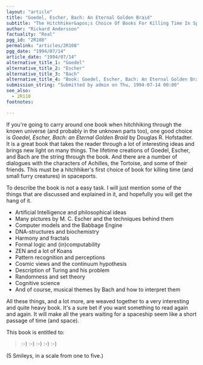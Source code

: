 ```yaml
---
layout: "article"
title: "Goedel, Escher, Bach: An Eternal Golden Braid"
subtitle: "The Hitchhiker&apos;s Choice Of Books For Killing Time In Spaceports"
author: "Rickard Andersson"
factuality: "Real"
pgg_id: "2R108"
permalink: "articles/2R108"
pgg_date: "1994/07/14"
article_date: "1994/07/14"
alternative_title_1: "Goedel"
alternative_title_2: "Escher"
alternative_title_3: "Bach"
alternative_title_4: "Book: Goedel, Escher, Bach: An Eternal Golden Braid"
submission_string: "Submitted by admin on Thu, 1994-07-14 00:00"
see_also:
  - 2R110
footnotes: 

---
```

<div>
<p>If you're going to carry around one book when hitchhiking through the known universe (and probably in the unknown parts too), one good choice is <em>Goedel, Escher, Bach: an Eternal Golden Braid</em> by Douglas R. Hofstadter. It is a great book that takes the reader through a lot of interesting ideas and brings new light on many things. The lifetime creations of Goedel, Escher, and Bach are the string through the book. And there are a number of dialogues with the characters of Achilles, the Tortoise, and some of their friends. This must be a hitchhiker's first choice of book for killing time (and small furry creatures) in spaceports.</p>
<p>To describe the book is not a easy task. I will just mention some of the things that are discussed and explained in it, and hopefully you will get the hang of it.</p>
<ul>
<li>Artificial Intelligence and philosophical ideas</li>
<li>Many pictures by M. C. Escher and the techniques behind them</li>
<li>Computer models and the Babbage Engine</li>
<li>DNA-structures and biochemistry</li>
<li>Harmony and fractals</li>
<li>Formal logic and (in)computability</li>
<li>ZEN and a lot of Koans</li>
<li>Pattern recognition and perceptions</li>
<li>Cosmic views and the continuum hypothesis</li>
<li>Description of Turing and his problem</li>
<li>Randomness and set theory</li>
<li>Cognitive science</li>
<li>And of course, musical themes by Bach and how to interpret them</li>
</ul>
<p>All these things, and a lot more, are weaved together to a very interesting and quite heavy book. It's a sure bet if you want something to read again and again. It will make all the years waiting for a spaceship seem like a short passage of time (and space).</p>
<p>This book is entitled to:</p>
<blockquote>:-) :-) :-) :-) :-)</blockquote>
<p>(5 Smileys, in a scale from one to five.)</p>
</div>
